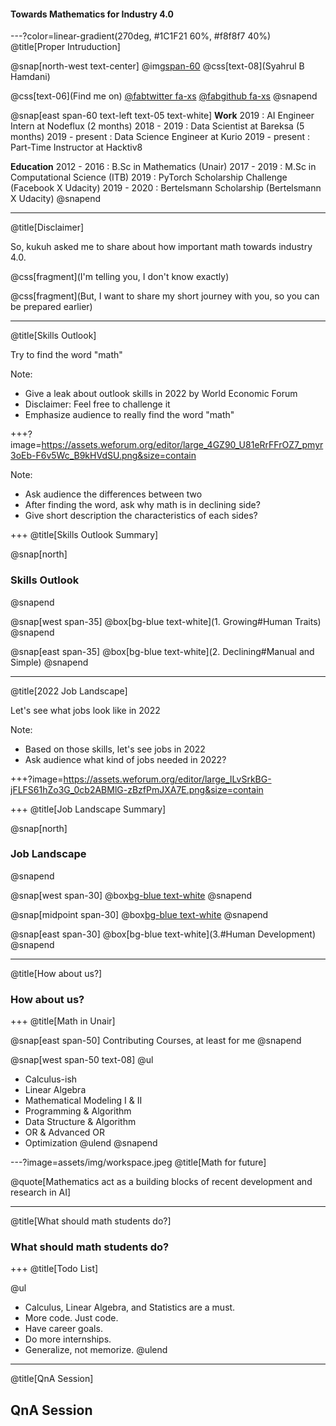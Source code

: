 #### Towards Mathematics for Industry 4.0

---?color=linear-gradient(270deg, #1C1F21 60%, #f8f8f7 40%)
@title[Proper Intruduction]

@snap[north-west text-center]
@img[span-60](assets/img/me.png)
@css[text-08](Syahrul B Hamdani)

@css[text-06](Find me on)
<a href="https://twitter.com/sbhamdani">@fab[twitter fa-xs](@size[0.7em](@sbhamdani))</a>
<a href="https://github.com/syahrulhamdani">@fab[github fa-xs](@size[0.7em](syahrulhamdani))</a>
@snapend

@snap[east span-60 text-left text-05 text-white]
**Work**
2019		: AI Engineer Intern at Nodeflux (2 months)
2018 - 2019	: Data Scientist at Bareksa (5 months)
2019 - present	: Data Science Engineer at Kurio
2019 - present	: Part-Time Instructor at Hacktiv8

**Education**
2012 - 2016	: B.Sc in Mathematics (Unair)
2017 - 2019	: M.Sc in Computational Science (ITB)
2019		: PyTorch Scholarship Challenge (Facebook X Udacity)
2019 - 2020	: Bertelsmann Scholarship (Bertelsmann X Udacity)
@snapend

---
@title[Disclaimer]

So, kukuh asked me to share about how important math towards industry 4.0.

@css[fragment](I'm telling you, I don't know exactly)

@css[fragment](But, I want to share my short journey with you, so you can be prepared earlier)

---
@title[Skills Outlook]

Try to find the word "math"

Note:

- Give a leak about outlook skills in 2022 by World Economic Forum
- Disclaimer: Feel free to challenge it
- Emphasize audience to really find the word "math"

+++?image=https://assets.weforum.org/editor/large_4GZ90_U81eRrFFrOZ7_pmyr3oEb-F6v5Wc_B9kHVdSU.png&size=contain

Note:

- Ask audience the differences between two
- After finding the word, ask why math is in declining side?
- Give short description the characteristics of each sides?

+++
@title[Skills Outlook Summary]

@snap[north]
### Skills Outlook
@snapend

@snap[west span-35]
@box[bg-blue text-white](1. Growing#Human Traits)
@snapend

@snap[east span-35]
@box[bg-blue text-white](2. Declining#Manual and Simple)
@snapend

---
@title[2022 Job Landscape]

Let's see what jobs look like in 2022

Note:

- Based on those skills, let's see jobs in 2022
- Ask audience what kind of jobs needed in 2022?

+++?image=https://assets.weforum.org/editor/large_ILvSrkBG-jFLFS61hZo3G_0cb2ABMlG-zBzfPmJXA7E.png&size=contain

+++
@title[Job Landscape Summary]

@snap[north]
### Job Landscape
@snapend

@snap[west span-30]
@box[bg-blue text-white](1.#Data)
@snapend

@snap[midpoint span-30]
@box[bg-blue text-white](2.#Technology)
@snapend

@snap[east span-30]
@box[bg-blue text-white](3.#Human Development)
@snapend

---
@title[How about us?]

### How about us?

+++
@title[Math in Unair]

@snap[east span-50]
Contributing Courses, at least for me
@snapend

@snap[west span-50 text-08]
@ul
- Calculus-ish
- Linear Algebra
- Mathematical Modeling I & II
- Programming & Algorithm
- Data Structure & Algorithm
- OR & Advanced OR
- Optimization
@ulend
@snapend

---?image=assets/img/workspace.jpeg
@title[Math for future]

@quote[Mathematics act as a building blocks of recent development and research in AI]

---
@title[What should math students do?]

### What should math students do?

+++
@title[Todo List]

@ul
- Calculus, Linear Algebra, and Statistics are a must.
- More code. Just code.
- Have career goals.
- Do more internships.
- Generalize, not memorize.
@ulend

---
@title[QnA Session]

## QnA Session
